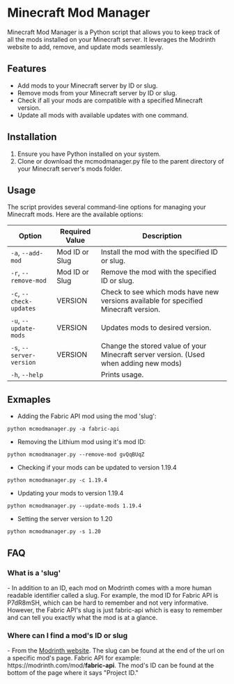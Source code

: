 # Minecraft Mod Manager

Minecraft Mod Manager is a Python script that allows you to keep track of all the mods installed on your Minecraft server. It leverages the Modrinth website to add, remove, and update mods seamlessly.

## Features

-   Add mods to your Minecraft server by ID or slug.
-   Remove mods from your Minecraft server by ID or slug.
-   Check if all your mods are compatible with a specified Minecraft version.
-   Update all mods with available updates with one command.

## Installation

1. Ensure you have Python installed on your system.
2. Clone or download the mcmodmanager.py file to the parent directory of your Minecraft server's mods folder.

## Usage

The script provides several command-line options for managing your Minecraft mods. Here are the available options:

| Option                   | Required Value | Description                                                                           |
| ------------------------ | -------------- | ------------------------------------------------------------------------------------- |
| `-a`, `--add-mod`        | Mod ID or Slug | Install the mod with the specified ID or slug.                                        |
| `-r`, `--remove-mod`     | Mod ID or Slug | Remove the mod with the specified ID or slug.                                         |
| `-c`, `--check-updates`  | VERSION        | Check to see which mods have new versions available for specified Minecraft version.  |
| `-u`, `--update-mods`    | VERSION        | Updates mods to desired version.                                                      |
| `-s`, `--server-version` | VERSION        | Change the stored value of your Minecraft server version. (Used when adding new mods) |
| `-h`, `--help`           |                | Prints usage.                                                                         |

## Exmaples

-   Adding the Fabric API mod using the mod 'slug':

```
python mcmodmanager.py -a fabric-api
```

-   Removing the Lithium mod using it's mod ID:

```
python mcmodmanager.py --remove-mod gvQqBUqZ
```

-   Checking if your mods can be updated to version 1.19.4

```
python mcmodmanager.py -c 1.19.4
```

-   Updating your mods to version 1.19.4

```
python mcmodmanager.py --update-mods 1.19.4
```

-   Setting the server version to 1.20

```
python mcmodmanager.py -s 1.20
```

## FAQ

### What is a 'slug'

\- In addition to an ID, each mod on Modrinth comes with a more human readable identifier called a slug. For example, the mod ID for Fabric API is P7dR8mSH, which can be hard to remember and not very informative. However, the Fabric API's slug is just fabric-api which is easy to remember and can tell you exactly what the mod is at a glance.

### Where can I find a mod's ID or slug

\- From the [Modrinth website](https://modrinth.com/mods). The slug can be found at the end of the url on a specific mod's page. Fabric API for example: https[]()://modrinth.com/mod/**fabric-api**. The mod's ID can be found at the bottom of the page where it says "Project ID."
